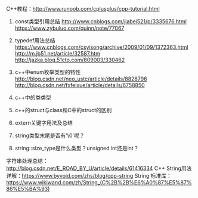 C++教程：http://www.runoob.com/cplusplus/cpp-tutorial.html
1. const类型引用总结
http://www.cnblogs.com/jiabei521/p/3335676.html
https://www.zybuluo.com/quinn/note/77067

2. typedef用法总结
https://www.cnblogs.com/csyisong/archive/2009/01/09/1372363.html
http://m.jb51.net/article/32587.htm
http://jazka.blog.51cto.com/809003/330462

3. c++中enum枚举类型的特性
http://blog.csdn.net/neo_ustc/article/details/8828796
http://blog.csdn.net/fxfeixue/article/details/6758850

4. c++中的类类型
5. c++的struct与class和C中的struct的区别
6. extern关键字用法及总结
7. string类型末尾是否有'\0'呢？
8. string::size_type是什么类型？unsigned int还是int？


字符串处理总结：http://blog.csdn.net/E_ROAD_BY_U/article/details/61416334
C++ String用法详解：https://www.byvoid.com/zhs/blog/cpp-string
String 标准库：https://www.wikiwand.com/zh/String_(C%2B%2B%E6%A0%87%E5%87%86%E5%BA%93)


